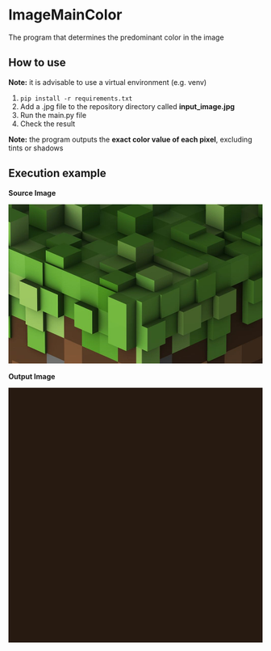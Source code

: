 # ImageMainColor
The program that determines the predominant color in the image

## How to use
**Note:** it is advisable to use a virtual environment (e.g. venv)

1. ```pip install -r requirements.txt```
2. Add a .jpg file to the repository directory called **input_image.jpg**
3. Run the main.py file
4. Check the result

**Note:** the program outputs the **exact color value of each pixel**, excluding tints or shadows

## Execution example
**Source Image**

![Input image](img/input_image.jpg)

**Output Image**

![Output image](img/output_image.jpg) 
